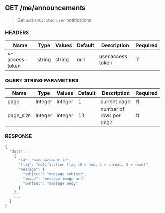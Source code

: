 ## **GET** /me/announcements

> Get `authenticated user` notifications

### **HEADERS**

| Name           | Type   | Values  | Default | Description       | Required |
| -------------- | ------ | ------- | ------- | ----------------- | -------- |
| x-access-token | string | string  |  null   | user access token |     Y    |

### **QUERY STRING PARAMETERS**

| Name      | Type    | Values  | Default | Description             | Required |
| --------- | ------- | ------- | ------- | ----------------------- | -------- |
| page      | integer | integer |    1    | current page            |     N    |
| page_size | integer | integer |   10    | number of rows per page |     N    |

### **RESPONSE**

``` js
{
  "data": [
    {
      "id": "announcement id",
      "flag": "notification flag (0 = new, 1 = unread, 2 = read)",
      "message": {
        "subject": "message subject",
        "image": "message image url",
        "content": "message body"
      }
    },
    ...
  ]
}
```
